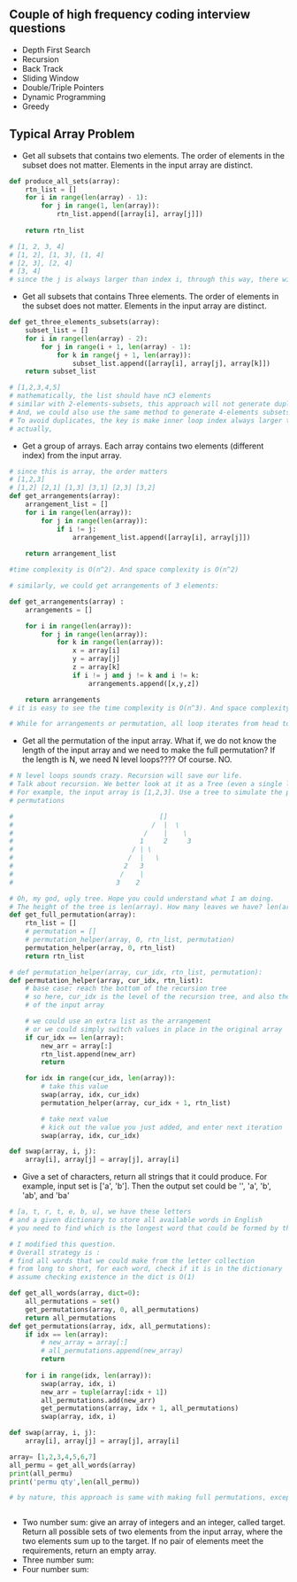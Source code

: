## Couple of high frequency coding interview questions
* Depth First Search
* Recursion
* Back Track
* Sliding Window
* Double/Triple Pointers
* Dynamic Programming
* Greedy
## Typical Array Problem

* Get all subsets that contains two elements. The order of elements in the subset does not matter. Elements in the input array are distinct.
```python
def produce_all_sets(array):
    rtn_list = []
    for i in range(len(array) - 1):
        for j in range(1, len(array)):
            rtn_list.append([array[i], array[j]])
    
    return rtn_list

# [1, 2, 3, 4]
# [1, 2], [1, 3], [1, 4]
# [2, 3], [2, 4]
# [3, 4]
# since the j is always larger than index i, through this way, there will never be duplicate set appear, e.g., [1, 2], [2, 1]
```
* Get all subsets that contains Three elements. The order of elements in the subset does not matter. Elements in the input array are distinct.
```python
def get_three_elements_subsets(array):
    subset_list = []
    for i in range(len(array) - 2):
        for j in range(i + 1, len(array) - 1):
            for k in range(j + 1, len(array)):
                subset_list.append([array[i], array[j], array[k]])
    return subset_list

# [1,2,3,4,5]
# mathematically, the list should have nC3 elements
# similar with 2-elements-subsets, this approach will not generate duplicated 3-elements-sub-sets
# And, we could also use the same method to generate 4-elements subsets. 
# To avoid duplicates, the key is make inner loop index always larger than parent loop index by ONE. This way, the iteration will never look back.
# actually, 
```

* Get a group of arrays. Each array contains two elements (different index) from the input array. 
```python
# since this is array, the order matters
# [1,2,3]
# [1,2] [2,1] [1,3] [3,1] [2,3] [3,2]
def get_arrangements(array):
    arrangement_list = []
    for i in range(len(array)):
        for j in range(len(array)):
            if i != j:
                arrangement_list.append([array[i], array[j]])
    
    return arrangement_list

#time complexity is O(n^2). And space complexity is O(n^2)

# similarly, we could get arrangements of 3 elements:

def get_arrangements(array) :
    arrangements = []

    for i in range(len(array)):
        for j in range(len(array)):
            for k in range(len(array)):
                x = array[i]
                y = array[j]
                z = array[k]
                if i != j and j != k and i != k:
                    arrangements.append([x,y,z])

    return arrangements
# it is easy to see the time complexity is O(n^3). And space complexity is O(n^3) too. Here, one important finding is: to generate a set, which means no duplicated index appear, like [array[1], array[2]], and [array[2], array[1]], we need to make sure: inner loop index is over outside loop index by ONE. This makes the loop never look back.

# While for arrangements or permutation, all loop iterates from head to end, skipping the same index.

```



* Get all the permutation of the input array. 
What if, we do not know the length of the input array and we need to make the full permutation? If the length is N, we need N level loops???? Of course. NO.

```python
# N level loops sounds crazy. Recursion will save our life. 
# Talk about recursion. We better look at it as a Tree (even a single line tree).
# For example, the input array is [1,2,3]. Use a tree to simulate the process of making
# permutations

#                                     []
#                                   /  |  \
#                                 /    |    \
#                                1     2     3
#                              / | \
#                             /  |   \
#                            2   3
#                           /    |
#                          3    2

# Oh, my god, ugly tree. Hope you could understand what I am doing.
# The height of the tree is len(array). How many leaves we have? len(array) ! . Factorial
def get_full_permutation(array):
    rtn_list = []
    # permutation = []
    # permutation_helper(array, 0, rtn_list, permutation)
    permutation_helper(array, 0, rtn_list)
    return rtn_list

# def permutation_helper(array, cur_idx, rtn_list, permutation):
def permutation_helper(array, cur_idx, rtn_list):
    # base case: reach the bottom of the recursion tree
    # so here, cur_idx is the level of the recursion tree, and also the moving pointer
    # of the input array

    # we could use an extra list as the arrangement
    # or we could simply switch values in place in the original array
    if cur_idx == len(array):
        new_arr = array[:]
        rtn_list.append(new_arr)
        return

    for idx in range(cur_idx, len(array)):
        # take this value
        swap(array, idx, cur_idx)
        permutation_helper(array, cur_idx + 1, rtn_list)

        # take next value
        # kick out the value you just added, and enter next iteration
        swap(array, idx, cur_idx)

def swap(array, i, j):
    array[i], array[j] = array[j], array[i]

```

* Give a set of characters, return all strings that it could produce. For example, input set is ['a', 'b']. Then the output set could be '', 'a', 'b', 'ab', and 'ba'

```python
# [a, t, r, t, e, b, u], we have these letters
# and a given dictionary to store all available words in English
# you need to find which is the longest word that could be formed by the letters from the given collection

# I modified this question.
# Overall strategy is :
# find all words that we could make from the letter collection
# from long to short, for each word, check if it is in the dictionary
# assume checking existence in the dict is O(1)

def get_all_words(array, dict=0):
    all_permutations = set()
    get_permutations(array, 0, all_permutations)
    return all_permutations
def get_permutations(array, idx, all_permutations):
    if idx == len(array):
        # new_array = array[:]
        # all_permutations.append(new_array)
        return
    
    for i in range(idx, len(array)):
        swap(array, idx, i)
        new_arr = tuple(array[:idx + 1])
        all_permutations.add(new_arr)
        get_permutations(array, idx + 1, all_permutations)
        swap(array, idx, i)

def swap(array, i, j):
    array[i], array[j] = array[j], array[i]

array= [1,2,3,4,5,6,7]
all_permu = get_all_words(array)
print(all_permu)
print('permu qty',len(all_permu))

# by nature, this approach is same with making full permutations, except that, for this method, we need to make words by combining the letters from each node to the root node, rather than in the second method, where we only need to combine letters between root node and leaf nodes.



```

* Two number sum: give an array of integers and an integer, called target. Return all possible sets of two elements from the input array, where the two elements sum up to the target. If no pair of elements meet the requirements, return an empty array.
* Three number sum: 
* Four number sum: 

